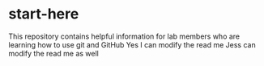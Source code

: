# start-here
This repository contains helpful information for lab members who are learning how to use git and GitHub
Yes I can modify the read me
Jess can modify the read me as well